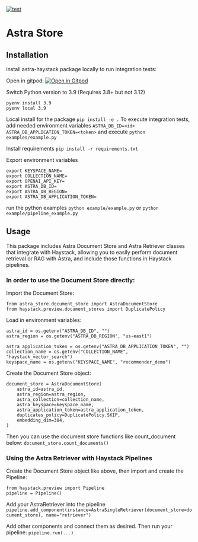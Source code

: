 [![test](https://github.com/deepset-ai/document-store/actions/workflows/test.yml/badge.svg)](https://github.com/deepset-ai/document-store/actions/workflows/test.yml)

# Astra Store

## Installation
install astra-haystack package locally to run integration tests:

Open in gitpod:
[![Open in Gitpod](https://gitpod.io/button/open-in-gitpod.svg)](https://gitpod.io/#https://github.com/Anant/astra-haystack/tree/main)

Switch Python version to 3.9 (Requires 3.8+ but not 3.12)
```
pyenv install 3.9
pyenv local 3.9
```

Local install for the package
`pip install -e .`
To execute integration tests, add needed environment variables
`ASTRA_DB_ID=<id>`
`ASTRA_DB_APPLICATION_TOKEN=<token>`
and execute
`python examples/example.py`

Install requirements
`pip install -r requirements.txt`

Export environment variables
```
export KEYSPACE_NAME=
export COLLECTION_NAME=
export OPENAI_API_KEY=
export ASTRA_DB_ID=
export ASTRA_DB_REGION=
export ASTRA_DB_APPLICATION_TOKEN=
```

run the python examples
`python example/example.py`
or
`python example/pipeline_example.py`

## Usage

This package includes Astra Document Store and Astra Retriever classes that integrate with Haystack, allowing you to easily perform document retrieval or RAG with Astra, and include those functions in Haystack pipelines.

### In order to use the Document Store directly:

Import the Document Store:
```
from astra_store.document_store import AstraDocumentStore
from haystack.preview.document_stores import DuplicatePolicy
```

Load in environment variables:
```
astra_id = os.getenv("ASTRA_DB_ID", "")
astra_region = os.getenv("ASTRA_DB_REGION", "us-east1")

astra_application_token = os.getenv("ASTRA_DB_APPLICATION_TOKEN", "")
collection_name = os.getenv("COLLECTION_NAME", "haystack_vector_search")
keyspace_name = os.getenv("KEYSPACE_NAME", "recommender_demo")
```

Create the Document Store object:
```
document_store = AstraDocumentStore(
    astra_id=astra_id,
    astra_region=astra_region,
    astra_collection=collection_name,
    astra_keyspace=keyspace_name,
    astra_application_token=astra_application_token,
    duplicates_policy=DuplicatePolicy.SKIP,
    embedding_dim=384,
)
```

Then you can use the document store functions like count_document below:
`document_store.count_documents()`

### Using the Astra Retriever with Haystack Pipelines

Create the Document Store object like above, then import and create the Pipeline:

```
from haystack.preview import Pipeline
pipeline = Pipeline()
```

Add your AstraRetriever into the pipeline
`pipeline.add_component(instance=AstraSingleRetriever(document_store=document_store), name="retriever")`

Add other components and connect them as desired. Then run your pipeline:
`pipeline.run(...)`
